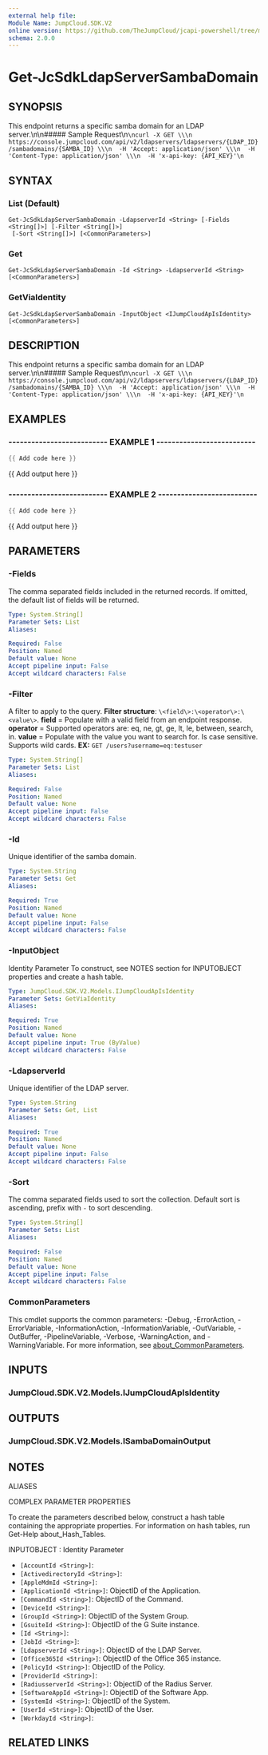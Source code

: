 ```yaml
---
external help file:
Module Name: JumpCloud.SDK.V2
online version: https://github.com/TheJumpCloud/jcapi-powershell/tree/master/SDKs/PowerShell/JumpCloud.SDK.V2/docs/exports/Get-JcSdkLdapServerSambaDomain.md
schema: 2.0.0
---
```


# Get-JcSdkLdapServerSambaDomain

## SYNOPSIS
This endpoint returns a specific samba domain for an LDAP server.\n\n##### Sample Request\n```\ncurl -X GET \\\n  https://console.jumpcloud.com/api/v2/ldapservers/ldapservers/{LDAP_ID}/sambadomains/{SAMBA_ID} \\\n  -H 'Accept: application/json' \\\n  -H 'Content-Type: application/json' \\\n  -H 'x-api-key: {API_KEY}'\n  ```

## SYNTAX

### List (Default)
```
Get-JcSdkLdapServerSambaDomain -LdapserverId <String> [-Fields <String[]>] [-Filter <String[]>]
 [-Sort <String[]>] [<CommonParameters>]
```

### Get
```
Get-JcSdkLdapServerSambaDomain -Id <String> -LdapserverId <String> [<CommonParameters>]
```

### GetViaIdentity
```
Get-JcSdkLdapServerSambaDomain -InputObject <IJumpCloudApIsIdentity> [<CommonParameters>]
```

## DESCRIPTION
This endpoint returns a specific samba domain for an LDAP server.\n\n##### Sample Request\n```\ncurl -X GET \\\n  https://console.jumpcloud.com/api/v2/ldapservers/ldapservers/{LDAP_ID}/sambadomains/{SAMBA_ID} \\\n  -H 'Accept: application/json' \\\n  -H 'Content-Type: application/json' \\\n  -H 'x-api-key: {API_KEY}'\n  ```

## EXAMPLES

### -------------------------- EXAMPLE 1 --------------------------
```powershell
{{ Add code here }}
```

{{ Add output here }}

### -------------------------- EXAMPLE 2 --------------------------
```powershell
{{ Add code here }}
```

{{ Add output here }}

## PARAMETERS

### -Fields
The comma separated fields included in the returned records.
If omitted, the default list of fields will be returned.

```yaml
Type: System.String[]
Parameter Sets: List
Aliases:

Required: False
Position: Named
Default value: None
Accept pipeline input: False
Accept wildcard characters: False
```

### -Filter
A filter to apply to the query.
**Filter structure**: `\<field\>:\<operator\>:\<value\>`.
**field** = Populate with a valid field from an endpoint response.
**operator** = Supported operators are: eq, ne, gt, ge, lt, le, between, search, in.
**value** = Populate with the value you want to search for.
Is case sensitive.
Supports wild cards.
**EX:** `GET /users?username=eq:testuser`

```yaml
Type: System.String[]
Parameter Sets: List
Aliases:

Required: False
Position: Named
Default value: None
Accept pipeline input: False
Accept wildcard characters: False
```

### -Id
Unique identifier of the samba domain.

```yaml
Type: System.String
Parameter Sets: Get
Aliases:

Required: True
Position: Named
Default value: None
Accept pipeline input: False
Accept wildcard characters: False
```

### -InputObject
Identity Parameter
To construct, see NOTES section for INPUTOBJECT properties and create a hash table.

```yaml
Type: JumpCloud.SDK.V2.Models.IJumpCloudApIsIdentity
Parameter Sets: GetViaIdentity
Aliases:

Required: True
Position: Named
Default value: None
Accept pipeline input: True (ByValue)
Accept wildcard characters: False
```

### -LdapserverId
Unique identifier of the LDAP server.

```yaml
Type: System.String
Parameter Sets: Get, List
Aliases:

Required: True
Position: Named
Default value: None
Accept pipeline input: False
Accept wildcard characters: False
```

### -Sort
The comma separated fields used to sort the collection.
Default sort is ascending, prefix with `-` to sort descending.

```yaml
Type: System.String[]
Parameter Sets: List
Aliases:

Required: False
Position: Named
Default value: None
Accept pipeline input: False
Accept wildcard characters: False
```

### CommonParameters
This cmdlet supports the common parameters: -Debug, -ErrorAction, -ErrorVariable, -InformationAction, -InformationVariable, -OutVariable, -OutBuffer, -PipelineVariable, -Verbose, -WarningAction, and -WarningVariable. For more information, see [about_CommonParameters](http://go.microsoft.com/fwlink/?LinkID=113216).

## INPUTS

### JumpCloud.SDK.V2.Models.IJumpCloudApIsIdentity

## OUTPUTS

### JumpCloud.SDK.V2.Models.ISambaDomainOutput

## NOTES

ALIASES

COMPLEX PARAMETER PROPERTIES

To create the parameters described below, construct a hash table containing the appropriate properties. For information on hash tables, run Get-Help about_Hash_Tables.


INPUTOBJECT <IJumpCloudApIsIdentity>: Identity Parameter
  - `[AccountId <String>]`: 
  - `[ActivedirectoryId <String>]`: 
  - `[AppleMdmId <String>]`: 
  - `[ApplicationId <String>]`: ObjectID of the Application.
  - `[CommandId <String>]`: ObjectID of the Command.
  - `[DeviceId <String>]`: 
  - `[GroupId <String>]`: ObjectID of the System Group.
  - `[GsuiteId <String>]`: ObjectID of the G Suite instance.
  - `[Id <String>]`: 
  - `[JobId <String>]`: 
  - `[LdapserverId <String>]`: ObjectID of the LDAP Server.
  - `[Office365Id <String>]`: ObjectID of the Office 365 instance.
  - `[PolicyId <String>]`: ObjectID of the Policy.
  - `[ProviderId <String>]`: 
  - `[RadiusserverId <String>]`: ObjectID of the Radius Server.
  - `[SoftwareAppId <String>]`: ObjectID of the Software App.
  - `[SystemId <String>]`: ObjectID of the System.
  - `[UserId <String>]`: ObjectID of the User.
  - `[WorkdayId <String>]`: 

## RELATED LINKS

